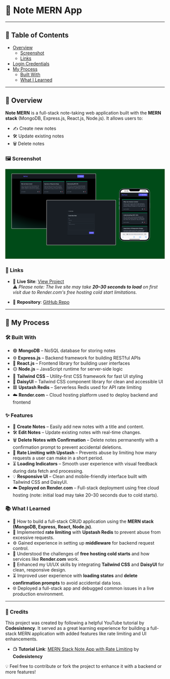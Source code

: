 # 📝 Note MERN App
---

## 📑 Table of Contents

- [Overview](#overview)
  - [Screenshot](#screenshot)
  - [Links](#links)
- [Login Credentials](#login-credentials)
- [My Process](#my-process)
  - [Built With](#built-with)
  - [What I Learned](#what-i-learned)

---

## 📖 Overview
**Note MERN** is a full-stack note-taking web application built with the **MERN stack** (MongoDB, Express.js, React.js, Node.js). It allows users to:

- ✍️ Create new notes
- 🛠️ Update existing notes
- 🗑️ Delete notes


### 🖼️ Screenshot

![Screenshot of the app](./notes.png)

### 🔗 Links

- 🚀 **Live Site**: [View Project](https://notes-mern-kkbl.onrender.com/)  
  ⚠️ *Please note: The live site may take **20–30 seconds to load** on first visit due to Render.com's free hosting cold start limitations.*
  
- 📂 **Repository**: [GitHub Repo](https://github.com/Ramelzkie96/Notes-Mern)

---

## 🔧 My Process

### 🛠️ Built With

- 🟢 **MongoDB** – NoSQL database for storing notes
- ⚙️ **Express.js** – Backend framework for building RESTful APIs
- 🔵 **React.js** – Frontend library for building user interfaces
- 🟡 **Node.js** – JavaScript runtime for server-side logic
- 🎨 **Tailwind CSS** – Utility-first CSS framework for fast UI styling
- 🌼 **DaisyUI** – Tailwind CSS component library for clean and accessible UI
- 🟥 **Upstash Redis** – Serverless Redis used for API rate limiting
- ☁️ **Render.com** – Cloud hosting platform used to deploy backend and frontend

### ✨ Features

- 📝 **Create Notes** – Easily add new notes with a title and content.
- 🛠️ **Edit Notes** – Update existing notes with real-time changes.
- 🗑️ **Delete Notes with Confirmation** – Delete notes permanently with a confirmation prompt to prevent accidental deletions.
- 🚦 **Rate Limiting with Upstash** – Prevents abuse by limiting how many requests a user can make in a short period.
- ⏳ **Loading Indicators** – Smooth user experience with visual feedback during data fetch and processing.
- 💡 **Responsive UI** – Clean and mobile-friendly interface built with Tailwind CSS and DaisyUI.
- ☁️ **Deployed on Render.com** – Full-stack deployment using free cloud hosting (note: initial load may take 20–30 seconds due to cold starts).


### 📚 What I Learned

- 🔄 How to build a full-stack CRUD application using the **MERN stack (MongoDB, Express, React, Node.js)**.
- 🚦 Implemented **rate limiting** with **Upstash Redis** to prevent abuse from excessive requests.
- ⚙️ Gained experience in setting up **middleware** for backend request control.
- 🧠 Understood the challenges of **free hosting cold starts** and how services like **Render.com** work.
- 🎨 Enhanced my UI/UX skills by integrating **Tailwind CSS** and **DaisyUI** for clean, responsive design.
- ⏳ Improved user experience with **loading states** and **delete confirmation prompts** to avoid accidental data loss.
- 🌐 Deployed a full-stack app and debugged common issues in a live production environment.
---

### 🙏 Credits

This project was created by following a helpful YouTube tutorial by **Codesistency**. It served as a great learning experience for building a full-stack MERN application with added features like rate limiting and UI enhancements.

- 📺 **Tutorial Link**: [MERN Stack Note App with Rate Limiting](https://youtu.be/Ea9rrRj9e0Y?si=KaDjpLOgwkckldIG) by **Codesistency**


💡 Feel free to contribute or fork the project to enhance it with a backend or more features!

